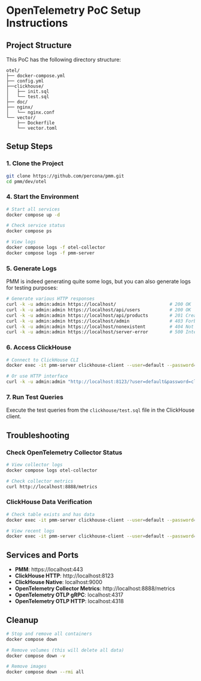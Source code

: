 # OpenTelemetry PoC Setup Instructions

## Project Structure
This PoC has the following directory structure:

```
otel/
├── docker-compose.yml
├── config.yml
├──clickhouse/
│   ├── init.sql
│   └── test.sql
├── doc/
├── nginx/
│   └── nginx.conf
└── vector/
    ├── Dockerfile
    └── vector.toml

```

## Setup Steps

### 1. Clone the Project
```bash
git clone https://github.com/percona/pmm.git
cd pmm/dev/otel
```

### 4. Start the Environment
```bash
# Start all services
docker compose up -d

# Check service status
docker compose ps

# View logs
docker compose logs -f otel-collector
docker compose logs -f pmm-server
```

### 5. Generate Logs
PMM is indeed generating quite some logs, but you can also generate logs for testing purposes:

```bash
# Generate various HTTP responses
curl -k -u admin:admin https://localhost/                    # 200 OK
curl -k -u admin:admin https://localhost/api/users           # 200 OK
curl -k -u admin:admin https://localhost/api/products        # 201 Created
curl -k -u admin:admin https://localhost/admin               # 403 Forbidden
curl -k -u admin:admin https://localhost/nonexistent         # 404 Not Found
curl -k -u admin:admin https://localhost/server-error        # 500 Internal Server Error
```

### 6. Access ClickHouse
```bash
# Connect to ClickHouse CLI
docker exec -it pmm-server clickhouse-client --user=default --password=clickhouse --database=otel

# Or use HTTP interface
curl -k -u admin:admin "http://localhost:8123/?user=default&password=clickhouse&database=otel" -d "SELECT count() FROM logs"
```

### 7. Run Test Queries
Execute the test queries from the `clickhouse/test.sql` file in the ClickHouse client.

## Troubleshooting

### Check OpenTelemetry Collector Status
```bash
# View collector logs
docker compose logs otel-collector

# Check collector metrics
curl http://localhost:8888/metrics
```

### ClickHouse Data Verification
```bash
# Check table exists and has data
docker exec -it pmm-server clickhouse-client --user=default --password=clickhouse --database=otel -q "SELECT count() FROM logs"

# View recent logs
docker exec -it pmm-server clickhouse-client --user=default --password=clickhouse --database=otel -q "SELECT * FROM logs ORDER BY timestamp DESC LIMIT 10"
```

## Services and Ports

- **PMM**: https://localhost:443
- **ClickHouse HTTP**: http://localhost:8123
- **ClickHouse Native**: localhost:9000
- **OpenTelemetry Collector Metrics**: http://localhost:8888/metrics
- **OpenTelemetry OTLP gRPC**: localhost:4317
- **OpenTelemetry OTLP HTTP**: localhost:4318

## Cleanup
```bash
# Stop and remove all containers
docker compose down

# Remove volumes (this will delete all data)
docker compose down -v

# Remove images
docker compose down --rmi all
```
